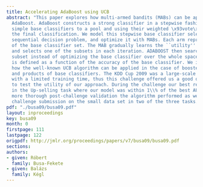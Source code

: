 ```yaml
---
title: Accelerating AdaBoost using UCB
abstract: "This paper explores how multi-armed bandits (MABs) can be applied to accelerate
  AdaBoost. AdaBoost constructs a strong classifier in a stepwise fashion by adding
  simple base classifiers to a pool and using their weighted \x93vote\x94 to determine
  the final classification. We model this stepwise base classifier selection as a
  sequential decision problem, and optimize it with MABs. Each arm represents a subset
  of the base classifier set. The MAB gradually learns the ``utility'' of the subsets,
  and selects one of the subsets in each iteration. ADABOOST then searches only this
  subset instead of optimizing the base classifier over the whole space. The reward
  is defined as a function of the accuracy of the base classifier. We investigate
  how the well-known UCB algorithm can be applied in the case of boosted stumps, trees,
  and products of base classifiers. The KDD Cup 2009 was a large-scale learning task
  with a limited training time, thus this challenge offered us a good opportunity
  to test the utility of our approach. During the challenge our best results came
  in the Up-selling task where our model was within 1\\% of the best AUC rate. After
  more thorough post-challenge validation the algorithm performed as well as the best
  challenge submission on the small data set in two of the three tasks."
pdf: "./busa09/busa09.pdf"
layout: inproceedings
key: busa09
month: 0
firstpage: 111
lastpage: 122
origpdf: http://jmlr.org/proceedings/papers/v7/busa09/busa09.pdf
sections: 
authors:
- given: Róbert
  family: Busa-Fekete
- given: Balázs
  family: Kégl
---
```

